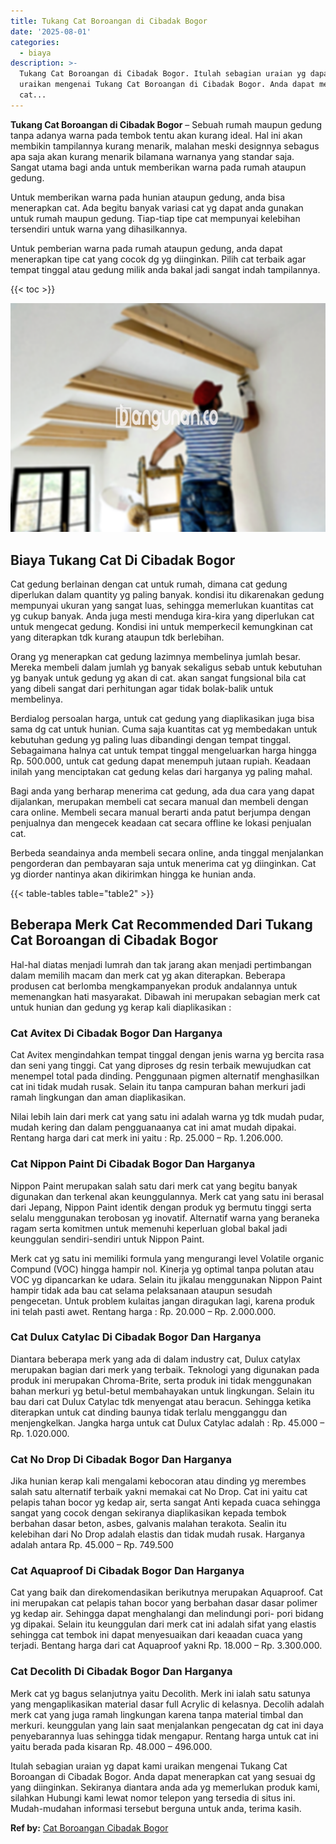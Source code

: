 ```yaml
---
title: Tukang Cat Boroangan di Cibadak Bogor
date: '2025-08-01'
categories:
  - biaya
description: >-
  Tukang Cat Boroangan di Cibadak Bogor. Itulah sebagian uraian yg dapat kami
  uraikan mengenai Tukang Cat Boroangan di Cibadak Bogor. Anda dapat menerapkan
  cat...
---
```


**Tukang Cat Boroangan di Cibadak Bogor** – Sebuah rumah maupun gedung tanpa adanya warna pada tembok tentu akan kurang ideal. Hal ini akan membikin tampilannya kurang menarik, malahan meski designnya sebagus apa saja akan kurang menarik bilamana warnanya yang standar saja. Sangat utama bagi anda untuk memberikan warna pada rumah ataupun gedung.

Untuk memberikan warna pada hunian ataupun gedung, anda bisa menerapkan cat. Ada begitu banyak variasi cat yg dapat anda gunakan untuk rumah maupun gedung. Tiap-tiap tipe cat mempunyai kelebihan tersendiri untuk warna yang dihasilkannya.

Untuk pemberian warna pada rumah ataupun gedung, anda dapat menerapkan tipe cat yang cocok dg yg diinginkan. Pilih cat terbaik agar tempat tinggal atau gedung milik anda bakal jadi sangat indah tampilannya.

{{< toc >}}

![Tukang Cat Boroangan di Cibadak Bogor](/images/jasa-cat-murah38.png)

## Biaya Tukang Cat Di Cibadak Bogor

Cat gedung berlainan dengan cat untuk rumah, dimana cat gedung diperlukan dalam quantity yg paling banyak. kondisi itu dikarenakan gedung mempunyai ukuran yang sangat luas, sehingga memerlukan kuantitas cat yg cukup banyak. Anda juga mesti menduga kira-kira yang diperlukan cat untuk mengecat gedung. Kondisi ini untuk memperkecil kemungkinan cat yang diterapkan tdk kurang ataupun tdk berlebihan.

Orang yg menerapkan cat gedung lazimnya membelinya jumlah besar. Mereka membeli dalam jumlah yg banyak sekaligus sebab untuk kebutuhan yg banyak untuk gedung yg akan di cat. akan sangat fungsional bila cat yang dibeli sangat dari perhitungan agar tidak bolak-balik untuk membelinya.

Berdialog persoalan harga, untuk cat gedung yang diaplikasikan juga bisa sama dg cat untuk hunian. Cuma saja kuantitas cat yg membedakan untuk kebutuhan gedung yg paling luas dibandingi dengan tempat tinggal. Sebagaimana halnya cat untuk tempat tinggal mengeluarkan harga hingga Rp. 500.000, untuk cat gedung dapat menempuh jutaan rupiah. Keadaan inilah yang menciptakan cat gedung kelas dari harganya yg paling mahal.

Bagi anda yang berharap menerima cat gedung, ada dua cara yang dapat dijalankan, merupakan membeli cat secara manual dan membeli dengan cara online. Membeli secara manual berarti anda patut berjumpa dengan penjualnya dan mengecek keadaan cat secara offline ke lokasi penjualan cat.

Berbeda seandainya anda membeli secara online, anda tinggal menjalankan pengorderan dan pembayaran saja untuk menerima cat yg diinginkan. Cat yg diorder nantinya akan dikirimkan hingga ke hunian anda.

{{< table-tables table="table2" >}}

## Beberapa Merk Cat Recommended Dari Tukang Cat Boroangan di Cibadak Bogor

Hal-hal diatas menjadi lumrah dan tak jarang akan menjadi pertimbangan dalam memilih macam dan merk cat yg akan diterapkan. Beberapa produsen cat berlomba mengkampanyekan produk andalannya untuk memenangkan hati masyarakat. Dibawah ini merupakan sebagian merk cat untuk hunian dan gedung yg kerap kali diaplikasikan :

### Cat Avitex Di Cibadak Bogor Dan Harganya

Cat Avitex mengindahkan tempat tinggal dengan jenis warna yg bercita rasa dan seni yang tinggi. Cat yang diproses dg resin terbaik mewujudkan cat menempel total pada dinding. Penggunaan pigmen alternatif menghasilkan cat ini tidak mudah rusak. Selain itu tanpa campuran bahan merkuri jadi ramah lingkungan dan aman diaplikasikan.

Nilai lebih lain dari merk cat yang satu ini adalah warna yg tdk mudah pudar, mudah kering dan dalam pengguanaanya cat ini amat mudah dipakai. Rentang harga dari cat merk ini yaitu : Rp. 25.000 – Rp. 1.206.000.

### Cat Nippon Paint Di Cibadak Bogor Dan Harganya

Nippon Paint merupakan salah satu dari merk cat yang begitu banyak digunakan dan terkenal akan keunggulannya. Merk cat yang satu ini berasal dari Jepang, Nippon Paint identik dengan produk yg bermutu tinggi serta selalu menggunakan terobosan yg inovatif. Alternatif warna yang beraneka ragam serta komitmen untuk memenuhi keperluan global bakal jadi keunggulan sendiri-sendiri untuk Nippon Paint.

Merk cat yg satu ini memiliki formula yang mengurangi level Volatile organic Compund (VOC) hingga hampir nol. Kinerja yg optimal tanpa polutan atau VOC yg dipancarkan ke udara. Selain itu jikalau menggunakan Nippon Paint hampir tidak ada bau cat selama pelaksanaan ataupun sesudah pengecetan. Untuk problem kulaitas jangan diragukan lagi, karena produk ini telah pasti awet. Rentang harga : Rp. 20.000 – Rp. 2.000.000.

### Cat Dulux Catylac Di Cibadak Bogor Dan Harganya

Diantara beberapa merk yang ada di dalam industry cat, Dulux catylax merupakan bagian dari merk yang terbaik. Teknologi yang digunakan pada produk ini merupakan Chroma-Brite, serta produk ini tidak menggunakan bahan merkuri yg betul-betul membahayakan untuk lingkungan. Selain itu bau dari cat Dulux Catylac tdk menyengat atau beracun. Sehingga ketika diterapkan untuk cat dinding baunya tidak terlalu mengganggu dan menjengkelkan. Jangka harga untuk cat Dulux Catylac adalah : Rp. 45.000 – Rp. 1.020.000.

### Cat No Drop Di Cibadak Bogor Dan Harganya

Jika hunian kerap kali mengalami kebocoran atau dinding yg merembes salah satu alternatif terbaik yakni memakai cat No Drop. Cat ini yaitu cat pelapis tahan bocor yg kedap air, serta sangat Anti kepada cuaca sehingga sangat yang cocok dengan sekiranya diaplikasikan kepada tembok berbahan dasar beton, asbes, galvanis malahan terakota. Sealin itu kelebihan dari No Drop adalah elastis dan tidak mudah rusak. Harganya adalah antara Rp. 45.000 – Rp. 749.500

### Cat Aquaproof Di Cibadak Bogor Dan Harganya

Cat yang baik dan direkomendasikan berikutnya merupakan Aquaproof. Cat ini merupakan cat pelapis tahan bocor yang berbahan dasar dasar polimer yg kedap air. Sehingga dapat menghalangi dan melindungi pori- pori bidang yg dipakai. Selain itu keunggulan dari merk cat ini adalah sifat yang elastis sehingga cat tembok ini dapat menyesuaikan dari keaadan cuaca yang terjadi. Bentang harga dari cat Aquaproof yakni Rp. 18.000 – Rp. 3.300.000.

### Cat Decolith Di Cibadak Bogor Dan Harganya

Merk cat yg bagus selanjutnya yaitu Decolith. Merk ini ialah satu satunya yang mengaplikasikan material dasar full Acrylic di kelasnya. Decolih adalah merk cat yang juga ramah lingkungan karena tanpa material timbal dan merkuri. keunggulan yang lain saat menjalankan pengecatan dg cat ini daya penyebarannya luas sehingga tidak mengapur. Rentang harga untuk cat ini yaitu berada pada kisaran Rp. 48.000 – 496.000.

Itulah sebagian uraian yg dapat kami uraikan mengenai Tukang Cat Boroangan di Cibadak Bogor. Anda dapat menerapkan cat yang sesuai dg yang diinginkan. Sekiranya diantara anda ada yg memerlukan produk kami, silahkan Hubungi kami lewat nomor telepon yang tersedia di situs ini. Mudah-mudahan informasi tersebut berguna untuk anda, terima kasih.

**Ref by:** [Cat Boroangan Cibadak Bogor](https://id.wikipedia.org/wiki/Cat)
